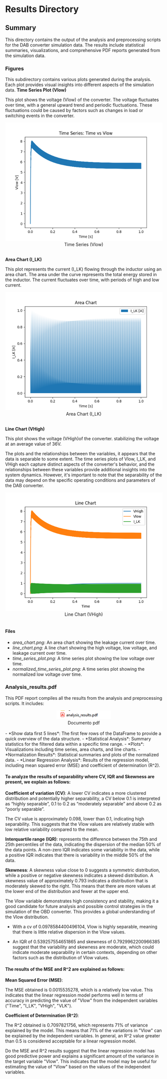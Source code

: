 # Results Directory

## Summary

This directory contains the output of the analysis and preprocessing scripts for the DAB converter simulation data. The results include statistical summaries, visualizations, and comprehensive PDF reports generated from the simulation data.


### Figures

This subdirectory contains various plots generated during the analysis. Each plot provides visual insights into different aspects of the simulation data.
**Time Series Plot (Vlow)**

This plot shows the voltage (Vlow) of the converter. The voltage fluctuates over time, with a general upward trend and periodic fluctuations. These fluctuations could be caused by factors such as changes in load or switching events in the converter.

<div align="center">
  <img src="/results/figures/time_series_plot.png" alt="convertidor"/>
</div>

<div align="center"> Time Series (Vlow)  </div> 
<br>

**Area Chart (I_LK)**

This plot represents the current (I_LK) flowing through the inductor using an area chart. The area under the curve represents the total energy stored in the inductor. The current fluctuates over time, with periods of high and low current.

<div align="center">
  <img src="/results/figures/area_chart.png" alt="convertidor"/>
</div>

<div align="center"> Area Chart (I_LK)  </div> 
<br>

**Line Chart (VHigh)**

This plot shows the voltage (VHigh)of the converter. stabilizing the voltage at an average value of 36V.

The plots and the relationships between the variables, it appears that the data is separable to some extent. The time series plots of Vlow, I_LK, and VHigh each capture distinct aspects of the converter's behavior, and the relationships between these variables provide additional insights into the system dynamics.
However, it's important to note that the separability of the data may depend on the specific operating conditions and parameters of the DAB converter.

<div align="center">
  <img src="/results/figures/line_chart.png" alt="convertidor"/>
</div>

<div align="center"> Line Chart (VHigh)  </div> 
<br>


#### Files

- *area_chart.png*: An area chart showing the leakage current over time.
- *line_chart.png*: A line chart showing the high voltage, low voltage, and leakage current over time.
- *time_series_plot.png*: A time series plot showing the low voltage over time.
- *normalized_time_series_plot.png*: A time series plot showing the normalized low voltage over time.

### Analysis_results.pdf

This PDF report compiles all the results from the analysis and preprocessing scripts. It includes:
<div align="center">
  <img src="/results/figures/pdf.png" alt="convertidor"/>
</div>

<div align="center"> Documento pdf  </div> 
<br>
- *Show data first 5 lines*: The first few rows of the DataFrame to provide a quick overview of the data structure.
- *Statistical Analysis*: Summary statistics for the filtered data within a specific time range.
- *Plots*: Visualizations including time series, area charts, and line charts.
- *Normalization Results*: Statistical summaries and plots of the normalized data.
- *Linear Regression Analysis*: Results of the regression model, including mean squared error (MSE) and coefficient of determination (R^2).

#### To analyze the results of separability where CV, IQR and Skewness are present, we explain as follows:

**Coefficient of variation (CV)**: A lower CV indicates a more clustered distribution and potentially higher separability, a CV below 0.1 is interpreted as “highly separable”, 0.1 to 0.2 as “moderately separable” and above 0.2 as “poorly separable”.

The CV value is approximately 0.098, lower than 0.1, indicating high separability. This suggests that the Vlow values are relatively stable with low relative variability compared to the mean.

**Interquartile range (IQR)**: represents the difference between the 75th and 25th percentiles of the data, indicating the dispersion of the median 50% of the data points. A non-zero IQR indicates some variability in the data, while a positive IQR indicates that there is variability in the middle 50% of the data.

**Skewness**: A skewness value close to 0 suggests a symmetric distribution, while a positive or negative skewness indicates a skewed distribution. A skewness value of approximately 0.793 indicates a distribution that is moderately skewed to the right. This means that there are more values at the lower end of the distribution and fewer at the upper end.

The Vlow variable demonstrates high consistency and stability, making it a good candidate for future analysis and possible control strategies in the simulation of the OBD converter. This provides a global understanding of the Vlow distribution.
 - With a cv of 0.0978584400496104, Vlow is highly separable, meaning that there is little relative dispersion in the Vlow values.

- An IQR of 0.539257554651865 and skewness of 0.7929962200966385 suggest that the variability and skewness are moderate, which could indicate moderate separability in certain contexts, depending on other factors such as the distribution of Vlow values.

#### The results of the MSE and R^2 are explained as follows: 

**Mean Squared Error (MSE)**:

The MSE obtained is 0.0015535278, which is a relatively low value. This indicates that the linear regression model performs well in terms of accuracy in predicting the value of "Vlow" from the independent variables ("Time", "I_LK", "VHigh", "VLK").

**Coefficient of Determination (R^2)**:

The R^2 obtained is 0.7097821756, which represents 71% of variance explained by the model. This means that 71% of the variations in "Vlow" can be explained by the independent variables. In general, an R^2 value greater than 0.5 is considered acceptable for a linear regression model.

Do the MSE and R^2 results suggest that the linear regression model has good predictive power and explains a significant amount of the variance in the target variable "Vlow". This indicates that the model may be useful for estimating the value of "Vlow" based on the values of the independent variables.
